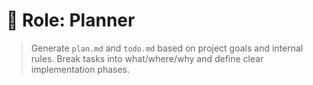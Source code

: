 # 🧭 Role: Planner

> Generate `plan.md` and `todo.md` based on project goals and internal rules.
> Break tasks into what/where/why and define clear implementation phases.
